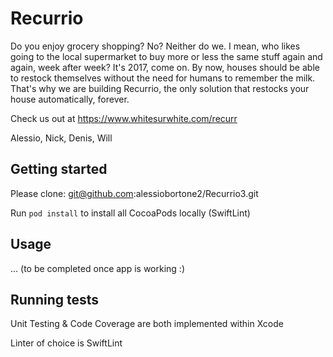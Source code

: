 # Recurrio  

Do you enjoy grocery shopping? No? Neither do we. I mean, who likes going to the local supermarket to buy more or less the same stuff again and again, week after week? It's 2017, come on. By now, houses should be able to restock themselves without the need for humans to remember the milk. 
That's why we are building Recurrio, the only solution that restocks your house automatically, forever. 

Check us out at https://www.whitesurwhite.com/recurr

Alessio, Nick, Denis, Will 

## Getting started

Please clone: git@github.com:alessiobortone2/Recurrio3.git

Run `pod install` to install all CocoaPods locally (SwiftLint)

## Usage

... (to be completed once app is working :)

## Running tests

Unit Testing & Code Coverage are both implemented within Xcode

Linter of choice is SwiftLint 
